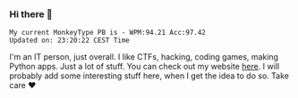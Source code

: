 ### Hi there 👋
<!-- PB START -->
```
My current MonkeyType PB is - WPM:94.21 Acc:97.42
Updated on: 23:20:22 CEST Time
```
<!-- PB END -->
I'm an IT person, just overall. I like CTFs, hacking, coding games, making Python apps. Just a lot of stuff.
You can check out my website [here](https://skill3472.github.io/).
I will probably add some interesting stuff here, when I get the idea to do so. Take care ❤️
